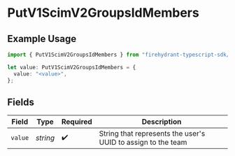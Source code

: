# PutV1ScimV2GroupsIdMembers

## Example Usage

```typescript
import { PutV1ScimV2GroupsIdMembers } from "firehydrant-typescript-sdk/models/components";

let value: PutV1ScimV2GroupsIdMembers = {
  value: "<value>",
};
```

## Fields

| Field                                                        | Type                                                         | Required                                                     | Description                                                  |
| ------------------------------------------------------------ | ------------------------------------------------------------ | ------------------------------------------------------------ | ------------------------------------------------------------ |
| `value`                                                      | *string*                                                     | :heavy_check_mark:                                           | String that represents the user's UUID to assign to the team |